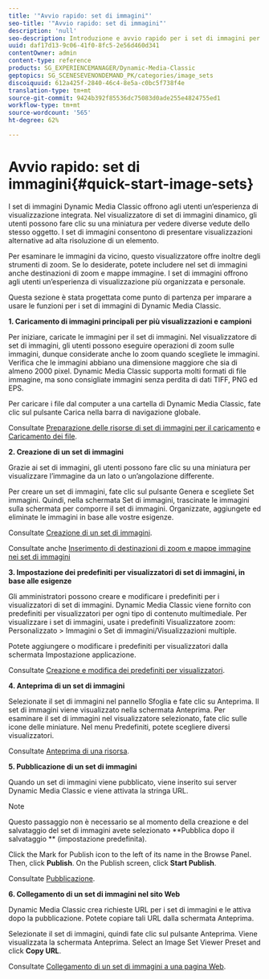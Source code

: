 ```yaml
---
title: '"Avvio rapido: set di immagini"'
seo-title: '"Avvio rapido: set di immagini"'
description: 'null'
seo-description: Introduzione e avvio rapido per i set di immagini per imparare a usare le funzioni per i set di immagini.
uuid: daf17d13-9c06-41f0-8fc5-2e56d460d341
contentOwner: admin
content-type: reference
products: SG_EXPERIENCEMANAGER/Dynamic-Media-Classic
geptopics: SG_SCENESEVENONDEMAND_PK/categories/image_sets
discoiquuid: 612a425f-2840-46c4-8e5a-c0bc5f738f4e
translation-type: tm+mt
source-git-commit: 9424b392f85536dc75083d0ade255e4824755ed1
workflow-type: tm+mt
source-wordcount: '565'
ht-degree: 62%

---
```



# Avvio rapido: set di immagini{#quick-start-image-sets}

I set di immagini Dynamic Media Classic offrono agli utenti un’esperienza di visualizzazione integrata. Nel visualizzatore di set di immagini dinamico, gli utenti possono fare clic su una miniatura per vedere diverse vedute dello stesso oggetto. I set di immagini consentono di presentare visualizzazioni alternative ad alta risoluzione di un elemento.

Per esaminare le immagini da vicino, questo visualizzatore offre inoltre degli strumenti di zoom. Se lo desiderate, potete includere nel set di immagini anche destinazioni di zoom e mappe immagine. I set di immagini offrono agli utenti un’esperienza di visualizzazione più organizzata e personale.

Questa sezione è stata progettata come punto di partenza per imparare a usare le funzioni per i set di immagini di Dynamic Media Classic.

**1. Caricamento di immagini principali per più visualizzazioni e campioni**

Per iniziare, caricate le immagini per il set di immagini. Nel visualizzatore di set di immagini, gli utenti possono eseguire operazioni di zoom sulle immagini, dunque considerate anche lo zoom quando scegliete le immagini. Verifica che le immagini abbiano una dimensione maggiore che sia di almeno 2000 pixel. Dynamic Media Classic supporta molti formati di file immagine, ma sono consigliate immagini senza perdita di dati TIFF, PNG ed EPS.

Per caricare i file dal computer a una cartella di Dynamic Media Classic, fate clic sul pulsante Carica nella barra di navigazione globale.

Consultate [Preparazione delle risorse di set di immagini per il caricamento](preparing-image-set-assets-upload.md#preparing-image-set-assets-for-upload) e [Caricamento dei file](uploading-files.md#uploading-your-files).

**2. Creazione di un set di immagini**

Grazie ai set di immagini, gli utenti possono fare clic su una miniatura per visualizzare l’immagine da un lato o un’angolazione differente.

Per creare un set di immagini, fate clic sul pulsante Genera e scegliete Set immagini. Quindi, nella schermata Set di immagini, trascinate le immagini sulla schermata per comporre il set di immagini. Organizzate, aggiungete ed eliminate le immagini in base alle vostre esigenze.

Consultate [Creazione di un set di immagini](creating-image-set.md#creating-an-image-set).

Consultate anche [Inserimento di destinazioni di zoom e mappe immagine nei set di immagini](including-zoom-targets-image-maps.md#including-zoom-targets-and-image-maps-in-image-sets)

**3. Impostazione dei predefiniti per visualizzatori di set di immagini, in base alle esigenze**

Gli amministratori possono creare e modificare i predefiniti per i visualizzatori di set di immagini. Dynamic Media Classic viene fornito con predefiniti per visualizzatori per ogni tipo di contenuto multimediale. Per visualizzare i set di immagini, usate i predefiniti Visualizzatore zoom: Personalizzato > Immagini o Set di immagini/Visualizzazioni multiple.

Potete aggiungere o modificare i predefiniti per visualizzatori dalla schermata Impostazione applicazione.

Consultate [Creazione e modifica dei predefiniti per visualizzatori](application-setup.md#adding-and-editing-viewer-presets).

**4. Anteprima di un set di immagini**

Selezionate il set di immagini nel pannello Sfoglia e fate clic su Anteprima. Il set di immagini viene visualizzato nella schermata Anteprima. Per esaminare il set di immagini nel visualizzatore selezionato, fate clic sulle icone delle miniature. Nel menu Predefiniti, potete scegliere diversi visualizzatori.

Consultate [Anteprima di una risorsa](previewing-asset.md#previewing-an-asset).

**5. Pubblicazione di un set di immagini**

Quando un set di immagini viene pubblicato, viene inserito sui server Dynamic Media Classic e viene attivata la stringa URL.

>[!NOTE]
>
>Questo passaggio non è necessario se al momento della creazione e del salvataggio del set di immagini avete selezionato **Pubblica dopo il salvataggio ** (impostazione predefinita).

Click the Mark for Publish icon to the left of its name in the Browse Panel. Then, click **Publish**. On the Publish screen, click **Start Publish**.

Consultate [Pubblicazione](publishing-files.md#publishing-files).

**6. Collegamento di un set di immagini nel sito Web**

Dynamic Media Classic crea richieste URL per i set di immagini e le attiva dopo la pubblicazione. Potete copiare tali URL dalla schermata Anteprima.

Selezionate il set di immagini, quindi fate clic sul pulsante Anteprima. Viene visualizzata la schermata Anteprima. Select an Image Set Viewer Preset and click **Copy URL**.

Consultate [Collegamento di un set di immagini a una pagina Web](linking-image-set-web-page.md#linking-an-image-set-to-a-web-page).
